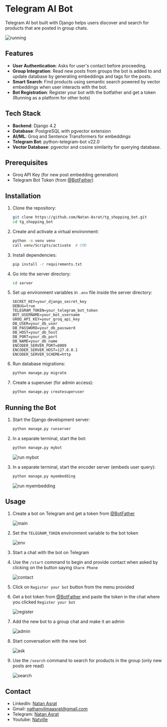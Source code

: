 # Telegram AI Bot

 Telegram AI bot built with Django helps users discover and search for products that are posted in group chats.

![running](./screenshots/tg_running.png)


## Features

- **User Authentication**: Asks for user's contact before proceeding.
- **Group Integration**: Read new posts from groups the bot is added to and update database by generating embeddings and tags for the posts.
- **Smart Search**: Find products using semantic search powered by vector embeddings when user interacts with the bot.
- **Bot Registration**: Register your bot with the botfather and get a token (Running as a platform for other bots)

## Tech Stack

- **Backend**: Django 4.2
- **Database**: PostgreSQL with pgvector extension
- **AI/ML**: Groq and Sentence Transformers for embeddings
- **Telegram Bot**: python-telegram-bot v22.0
- **Vector Database**: pgvector and cosine similarity for querying database.

## Prerequisites
- Groq API Key (for new post embedding generation)
- Telegram Bot Token (from [@BotFather](https://t.me/botfather))

## Installation

1. Clone the repository:
   ```bash
   git clone https://github.com/Natan-Asrat/tg_shopping_bot.git
   cd tg_shopping_bot
   ```

2. Create and activate a virtual environment:
   ```bash
   python -m venv venv
   call venv/Scripts/activate  # CMD
   ```

3. Install dependencies:
   ```bash
   pip install -r requirements.txt
   ```

4. Go into the server directory:
   ```bash
   cd server
   ```

5. Set up environment variables in `.env` file inside the server directory:
   ```
   SECRET_KEY=your_django_secret_key
   DEBUG=true
   TELEGRAM_TOKEN=your_telegram_bot_token
   BOT_USERNAME=your_bot_username
   GROQ_API_KEY=your_groq_api_key
   DB_USER=your_db_user
   DB_PASSWORD=your_db_password
   DB_HOST=your_db_host
   DB_PORT=your_db_port
   DB_NAME=your_db_name
   ENCODER_SERVER_PORT=8009
   ENCODER_SERVER_HOST=127.0.0.1
   ENCODER_SERVER_SCHEME=http
   ```

6. Run database migrations:
   ```bash
   python manage.py migrate
   ```

7. Create a superuser (for admin access):
   ```bash
   python manage.py createsuperuser
   ```

## Running the Bot

1. Start the Django development server:
   ```bash
   python manage.py runserver
   ```

2. In a separate terminal, start the bot:
   ```bash
   python manage.py mybot
   ```
   ![run mybot](./screenshots/tg_mybot.png)

3. In a separate terminal, start the encoder server (embeds user query):
   ```bash
   python manage.py myembedding
   ```
   ![run myembedding](./screenshots/tg_myembedding.png)
   
## Usage

1. Create a bot on Telegram and get a token from [@BotFather](https://t.me/botfather)
    
    ![main](./screenshots/bot_main.png)

2. Set the `TELEGRAM_TOKEN` environment variable to the bot token
    
    ![env](./screenshots/tg_env.png)

3. Start a chat with the bot on Telegram 
4. Use the `/start` command to begin and provide contact when asked by clicking on the button saying `Share Phone` 
    
    ![contact](./screenshots/tg_contact_saved.png)

5. Click on `Register your bot` button from the menu provided
6. Get a bot token from [@BotFather](https://t.me/botfather) and paste the token in the chat where you clicked `Register your bot`
    
    ![register](./screenshots/tg_register.png)

7. Add the new bot to a group chat and make it an admin
    
    ![admin](./screenshots/tg_admin.png)

8. Start conversation with the new bot
    
    ![ask](./screenshots/tg_ask_ai.png)

9. Use the `/search` command to search for products in the group (only new posts are read)

    ![search](./screenshots/tg_search.png)


## Contact
 - LinkedIn: [Natan Asrat](https://linkedin.com/in/natan-asrat)
 - Gmail: nathanyilmaasrat@gmail.com
 - Telegram: [Natan Asrat](https://t.me/fail_your_way_to_success)
 - Youtube: [Natville](https://www.youtube.com/@natvilletutor)
